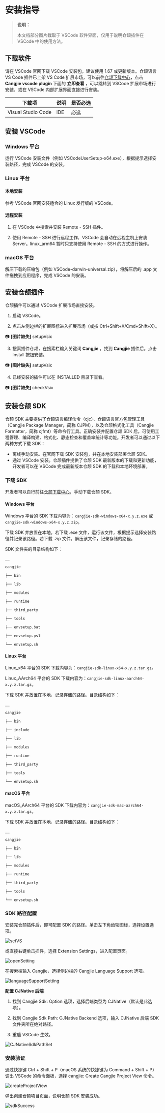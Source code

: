   
# 安装指导

> **说明：**
> 
> 本文档部分图片截取于 VSCode 软件界面，仅用于说明仓颉插件在 VSCode 中的使用方法。

## 下载软件

请在 VSCode 官网下载 VSCode 安装包，建议使用 1.67 或更新版本。仓颉语言 VS Code 插件已上架 VS Code 扩展市场，可以前往[仓颉下载中心](https://cangjie-lang.cn/download)，点击 **Cangjie vscode plugin** 下面的 **立即查看** ，可以跳转到 VSCode 扩展市场进行安装，或在 VSCode 内部扩展界面直接进行安装。

下载项| 说明| 是否必选  
---|---|---  
Visual Studio Code| IDE| 必选  
  
## 安装 VSCode

### Windows 平台

运行 VSCode 安装文件（例如 VSCodeUserSetup-x64.exe），根据提示选择安装路径，完成 VSCode 的安装。

### Linux 平台

#### 本地安装

参考 VSCode 官网安装适合的 Linux 发行版的 VSCode。

#### 远程安装

  1. 在 VSCode 中搜索并安装 Remote - SSH 插件。

  2. 使用 Remote - SSH 进行远程工作，VSCode 会自动在远程主机上安装 Server。linux\_arm64 暂时只支持使用 Remote - SSH 的方式进行操作。

### macOS 平台

解压下载的压缩包（例如 VSCode-darwin-universal.zip），将解压后的 .app 文件拖拽到应用程序，完成 VSCode 的安装。

## 安装仓颉插件

仓颉插件可以通过 VSCode 扩展市场直接安装。

  1. 启动 VSCode。

  2. 点击左侧边栏的扩展图标进入扩展市场（或按 Ctrl+Shift+X/Cmd+Shift+X）。

📷 **[图片缺失]** setupVsix

  3. 搜索插件仓颉，在搜索栏输入关键词 **Cangjie** ，找到 **Cangjie** 插件后，点击 Install 按钮安装。

📷 **[图片缺失]** setupVsix

  4. 已经安装的插件可以在 INSTALLED 目录下查看。

📷 **[图片缺失]** checkVsix

## 安装仓颉 SDK

仓颉 SDK 主要提供了仓颉语言编译命令（cjc）、仓颉语言官方包管理工具（Cangjie Package Manager，简称 CJPM），以及仓颉格式化工具（Cangjie Formatter，简称 cjfmt）等命令行工具。正确安装并配置仓颉 SDK 后，可使用工程管理、编译构建、格式化、静态检查和覆盖率统计等功能。开发者可以通过以下两种方式下载 SDK：

  * 离线手动安装。在官网下载 SDK 安装包，并在本地安装部署仓颉 SDK。
  * 通过 VSCode 安装。仓颉插件提供了仓颉 SDK 最新版本的下载和更新功能，开发者可以在 VSCode 完成最新版本仓颉 SDK 的下载和本地环境部署。

### 下载 SDK

开发者可以自行前往[仓颉下载中心](https://cangjie-lang.cn/download)，手动下载仓颉 SDK。

#### Windows 平台

Windows 平台的 SDK 下载内容为：`cangjie-sdk-windows-x64-x.y.z.exe` 或 `cangjie-sdk-windows-x64-x.y.z.zip`。

下载 SDK 并放置在本地。若下载 .exe 文件，运行该文件，根据提示选择安装路径并记录该路径。若下载 .zip 文件，解压该文件，记录存储的路径。

SDK 文件夹的目录结构如下：
    
    __
    
    cangjie
    
    ├── bin
    
    ├── lib
    
    ├── modules
    
    ├── runtime
    
    ├── third_party
    
    ├── tools
    
    ├── envsetup.bat
    
    ├── envsetup.ps1
    
    └── envsetup.sh

#### Linux 平台

Linux\_x64 平台的 SDK 下载内容为：`cangjie-sdk-linux-x64-x.y.z.tar.gz`。

Linux\_AArch64 平台的 SDK 下载内容为：`cangjie-sdk-linux-aarch64-x.y.z.tar.gz`。

下载 SDK 并放置在本地，记录存储的路径。目录结构如下：
    
    __
    
    cangjie
    
    ├── bin
    
    ├── include
    
    ├── lib
    
    ├── modules
    
    ├── runtime
    
    ├── third_party
    
    ├── tools
    
    └── envsetup.sh

#### macOS 平台

macOS\_AArch64 平台的 SDK 下载内容为：`cangjie-sdk-mac-aarch64-x.y.z.tar.gz`。

下载 SDK 并放置在本地，记录存储的路径。目录结构如下：
    
    __
    
    cangjie
    
    ├── bin
    
    ├── lib
    
    ├── modules
    
    ├── runtime
    
    ├── third_party
    
    ├── tools
    
    └── envsetup.sh

### SDK 路径配置

安装完仓颉插件后，即可配置 SDK 的路径。单击左下角齿轮图标，选择设置选项。

![setVS](./images/setVS.PNG)

或直接右键单击插件，选择 Extension Settings，进入配置页面。

![openSetting](./images/openSetting.PNG)

在搜索栏输入 Cangjie，选择侧边栏的 Cangjie Language Support 选项。

![languageSupportSetting](./images/languageSupportSetting.PNG)

**配置 CJNative 后端**

  1. 找到 Cangjie Sdk: Option 选项，选择后端类型为 CJNative（默认是此选项）。

  2. 找到 Cangjie Sdk Path: CJNative Backend 选项，输入 CJNative 后端 SDK 文件夹所在绝对路径。

  3. 重启 VSCode 生效。

![CJNativeSdkPathSet](./images/CJNativeSdkPathSet.PNG)

### 安装验证

通过快捷键 Ctrl + Shift + P（macOS 系统的快捷键为 Command + Shift + P） 调出 VSCode 的命令面板，选择 cangjie: Create Cangjie Project View 命令。

![createProjectView](./images/createProjectView.PNG)

弹出创建仓颉项目页面，说明仓颉 SDK 安装成功。

![sdkSuccess](./images/sdkSuccess.PNG)